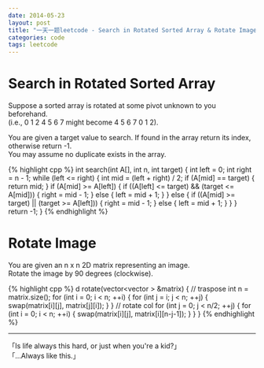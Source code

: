 ```yaml
---
date: 2014-05-23
layout: post
title: "一天一题leetcode - Search in Rotated Sorted Array & Rotate Image"
categories: code
tags: leetcode
---
```


# Search in Rotated Sorted Array
Suppose a sorted array is rotated at some pivot unknown to you beforehand.   
(i.e., 0 1 2 4 5 6 7 might become 4 5 6 7 0 1 2).   
<!--more-->
You are given a target value to search. If found in the array return its index, otherwise return -1.   
You may assume no duplicate exists in the array.   

{% highlight cpp %}
int search(int A[], int n, int target) {
    int left = 0;
    int right = n - 1;
    while (left <= right) {
        int mid = (left + right) / 2;
        if (A[mid] == target) {
            return mid;
        }
       if (A[mid] >= A[left]) {
            if ((A[left] <= target) && (target <= A[mid])) {
                right = mid - 1; 
            } else {
                left = mid + 1;
            }
        } else {
           if ((A[mid] >= target) || (target >= A[left])) {
                right = mid - 1;
            } else {
                left = mid + 1;
            }
        }
    }
    return -1;
}
{% endhighlight %}

# Rotate Image
You are given an n x n 2D matrix representing an image.   
Rotate the image by 90 degrees (clockwise).   

{% highlight cpp %}
d rotate(vector<vector<int> > &matrix) {
    // traspose
    int n = matrix.size();
    for (int i = 0; i < n; ++i) {
        for (int j = i; j < n; ++j) {
            swap(matrix[i][j], matrix[j][i]);
        }
    }
    // rotate col
    for (int j = 0; j < n/2; ++j) {
        for (int i = 0; i < n; ++i) {
            swap(matrix[i][j], matrix[i][n-j-1]);
        }
    }
}
{% endhighlight %}

---
「Is life always this hard, or just when you're a kid?」   
「...Always like this.」